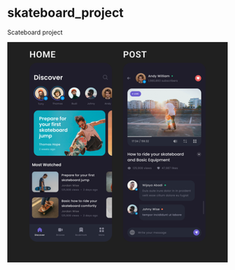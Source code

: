 # skateboard_project

Scateboard project

![Image alt](https://github.com/NiMeItachi/skateboard_project/blob/master/Scateboard.png)
